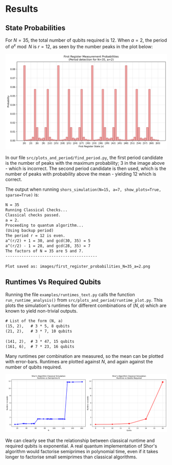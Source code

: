 # Results

## State Probabilities

For $N=35$, the total number of qubits required is $12$.
When $a=2$, the period of $a^x \bmod N$ is $r=12$, as seen by the number peaks in the plot below:

![N=35, a=2](images/first_register_probabilities_N=35_a=2.png)

In our file ```src/plots_and_period/find_period.py```, the first period candidate is the number of peaks with the maximum probability; $3$ in the image above - which is incorrect.
The second period candidate is then used, which is the number of peaks with probability above the mean - yielding $12$ which is correct.

The output when running ```shors_simulation(N=15, a=7, show_plots=True, sparse=True)``` is:
```
N = 35
Running Classical Checks...
Classical checks passed.
a = 2.
Proceeding to quantum algorithm...
(Using backup period)
The period r = 12 is even.
a^(r/2) + 1 = 30, and gcd(30, 35) = 5
a^(r/2) - 1 = 28, and gcd(28, 35) = 7
The factors of N = 35 are 5 and 7.
----------------------------------------

Plot saved as: images/first_register_probabilities_N=35_a=2.png
```

## Runtimes Vs Required Qubits

Running the file ```examples/runtimes_text.py``` calls the function ```run_runtime_analysis()``` from ```src/plots_and_period/runtime_plot.py```.
This plots the simulation's runtimes for different combinations of $(N, a)$ which are known to yield non-trivial outputs.
```
# List of the form (N, a)
(15, 2),   # 3 * 5, 8 qubits
(21, 2),   # 3 * 7, 10 qubits
              ⋮
(141, 2),  # 3 * 47, 15 qubits
(161, 6),  # 7 * 23, 16 qubits
```
Many runtimes per combination are measured, so the mean can be plotted with error-bars.
Runtimes are plotted against $N$, and again against the number of qubits required.

![Runtimes](images/runtime_vs_qubit_sparse_True_repeats_3.png)

We can clearly see that the relationship between classical runtime and required qubits is exponential.
A real quantum implementation of Shor's algorithm would factorise semiprimes in polynomial time, even if it takes longer to factorise small semiprimes than classical algorithms.
